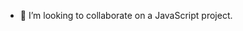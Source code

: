 
- 💞️ I’m looking to collaborate on a JavaScript project.


<!---
blipntime/blipntime is a ✨ special ✨ repository because its `README.md` (this file) appears on your GitHub profile.
You can click the Preview link to take a look at your changes.
--->
